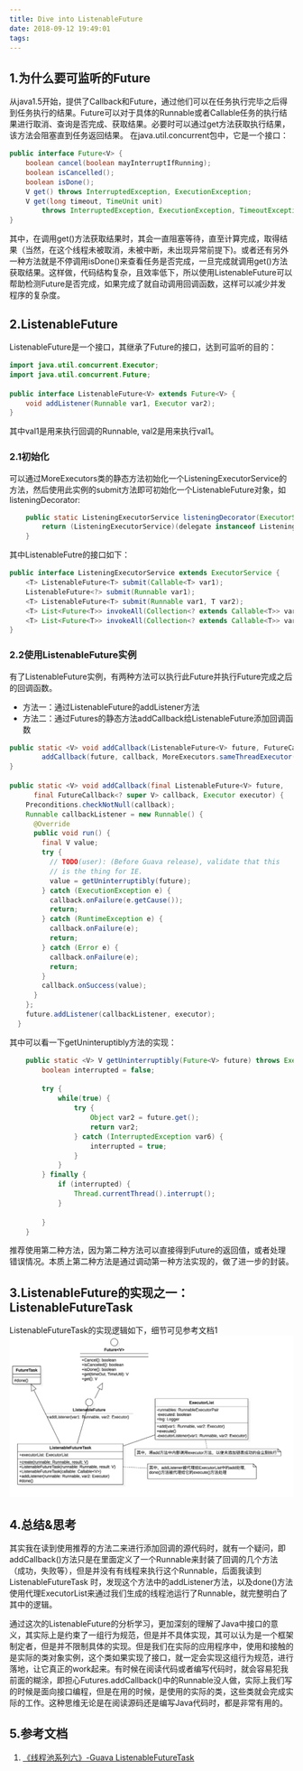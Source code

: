 ```yaml
---
title: Dive into ListenableFuture
date: 2018-09-12 19:49:01
tags:
---
```


## 1.为什么要可监听的Future
从java1.5开始，提供了Callback和Future，通过他们可以在任务执行完毕之后得到任务执行的结果。Future可以对于具体的Runnable或者Callable任务的执行结果进行取消、查询是否完成、获取结果。必要时可以通过get方法获取执行结果，该方法会阻塞直到任务返回结果。
在java.util.concurrent包中，它是一个接口：
```java
public interface Future<V> {
    boolean cancel(boolean mayInterruptIfRunning);
    boolean isCancelled();
    boolean isDone();
    V get() throws InterruptedException, ExecutionException;
    V get(long timeout, TimeUnit unit)
        throws InterruptedException, ExecutionException, TimeoutException;
}
```
其中，在调用get()方法获取结果时，其会一直阻塞等待，直至计算完成，取得结果（当然，在这个线程未被取消，未被中断，未出现异常前提下)。或者还有另外一种方法就是不停调用isDone()来查看任务是否完成，一旦完成就调用get()方法获取结果。这样做，代码结构复杂，且效率低下，所以使用ListenableFuture可以帮助检测Future是否完成，如果完成了就自动调用回调函数，这样可以减少并发程序的复杂度。

## 2.ListenableFuture
ListenableFuture是一个接口，其继承了Future的接口，达到可监听的目的：
```java
import java.util.concurrent.Executor;
import java.util.concurrent.Future;

public interface ListenableFuture<V> extends Future<V> {
    void addListener(Runnable var1, Executor var2);
}
```
其中val1是用来执行回调的Runnable, val2是用来执行val1。

### 2.1初始化
可以通过MoreExecutors类的静态方法初始化一个ListeningExecutorService的方法，然后使用此实例的submit方法即可初始化一个ListenableFuture对象，如listeningDecorator:
```java
    public static ListeningExecutorService listeningDecorator(ExecutorService delegate) {
        return (ListeningExecutorService)(delegate instanceof ListeningExecutorService ? (ListeningExecutorService)delegate : (delegate instanceof ScheduledExecutorService ? new MoreExecutors.ScheduledListeningDecorator((ScheduledExecutorService)delegate) : new MoreExecutors.ListeningDecorator(delegate)));
    }
```
其中ListenableFutre的接口如下：
```java
public interface ListeningExecutorService extends ExecutorService {
    <T> ListenableFuture<T> submit(Callable<T> var1);
    ListenableFuture<?> submit(Runnable var1);
    <T> ListenableFuture<T> submit(Runnable var1, T var2);
    <T> List<Future<T>> invokeAll(Collection<? extends Callable<T>> var1) throws InterruptedException;
    <T> List<Future<T>> invokeAll(Collection<? extends Callable<T>> var1, long var2, TimeUnit var4) throws InterruptedException;
}
```

### 2.2使用ListenableFuture实例
有了ListenableFuture实例，有两种方法可以执行此Future并执行Future完成之后的回调函数。
* 方法一：通过ListenableFuture的addListener方法
* 方法二：通过Futures的静态方法addCallback给ListenableFuture添加回调函数
```java
public static <V> void addCallback(ListenableFuture<V> future, FutureCallback<? super V> callback) {
        addCallback(future, callback, MoreExecutors.sameThreadExecutor());
}

public static <V> void addCallback(final ListenableFuture<V> future,
      final FutureCallback<? super V> callback, Executor executor) {
    Preconditions.checkNotNull(callback);
    Runnable callbackListener = new Runnable() {
      @Override
      public void run() {
        final V value;
        try {
          // TODO(user): (Before Guava release), validate that this
          // is the thing for IE.
          value = getUninterruptibly(future);
        } catch (ExecutionException e) {
          callback.onFailure(e.getCause());
          return;
        } catch (RuntimeException e) {
          callback.onFailure(e);
          return;
        } catch (Error e) {
          callback.onFailure(e);
          return;
        }
        callback.onSuccess(value);
      }
    };
    future.addListener(callbackListener, executor);
  }
```

其中可以看一下getUninteruptibly方法的实现：
```java
    public static <V> V getUninterruptibly(Future<V> future) throws ExecutionException {
        boolean interrupted = false;

        try {
            while(true) {
                try {
                    Object var2 = future.get();
                    return var2;
                } catch (InterruptedException var6) {
                    interrupted = true;
                }
            }
        } finally {
            if (interrupted) {
                Thread.currentThread().interrupt();
            }

        }
    }
```
推荐使用第二种方法，因为第二种方法可以直接得到Future的返回值，或者处理错误情况。本质上第二种方法是通过调动第一种方法实现的，做了进一步的封装。

## 3.ListenableFuture的实现之一：ListenableFutureTask
ListenableFutureTask的实现逻辑如下，细节可见参考文档1
![ListenableFutureTask类图](/image/ListenableFutureTask.png)

## 4.总结&思考

其实我在读到使用推荐的方法二来进行添加回调的源代码时，就有一个疑问，即addCallback()方法只是在里面定义了一个Runnable来封装了回调的几个方法（成功，失败等），但是并没有有线程来执行这个Runnable，后面我读到 ListenableFutureTask 时，发现这个方法中的addListener方法，以及done()方法使用代理ExecutorList来通过我们生成的线程池运行了Runnable，就完整明白了其中的逻辑。

通过这次的ListenableFuture的分析学习，更加深刻的理解了Java中接口的意义，其实际上是约束了一组行为规范，但是并不具体实现，其可以认为是一个框架制定者，但是并不限制具体的实现。但是我们在实际的应用程序中，使用和接触的是实际的类对象实例，这个类如果实现了接口，就一定会实现这组行为规范，进行落地，让它真正的work起来。有时候在阅读代码或者编写代码时，就会容易犯我前面的糊涂，即担心Futures.addCallback()中的Runnable没人做，实际上我们写的时候是面向接口编程，但是在用的时候，是使用的实际的类，这些类就会完成实际的工作。这种思维无论是在阅读源码还是编写Java代码时，都是非常有用的。

## 5.参考文档
1. [《线程池系列六》-Guava ListenableFutureTask](https://www.jianshu.com/p/a4b4159163fd)